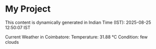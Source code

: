 # My Project

This content is dynamically generated in Indian Time (IST): 2025-08-25 12:50:07 IST


Current Weather in Coimbatore:
Temperature: 31.88 °C
Condition: few clouds
